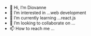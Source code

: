 - 👋 Hi, I’m Diovanne
- 👀 I’m interested in ...web development
- 🌱 I’m currently learning ...react.js
- 💞️ I’m looking to collaborate on ...
- 📫 How to reach me ...

<!---
closeTaG85/closeTaG85 is a ✨ special ✨ repository because its `README.md` (this file) appears on your GitHub profile.
You can click the Preview link to take a look at your changes.
--->
